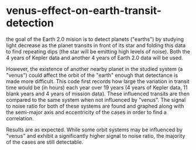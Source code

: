 # venus-effect-on-earth-transit-detection
the goal of the Earth 2.0 mision is to detect planets ("earths") by studying light decrease as the planet transits in front of its star and folding this data to find repeating dips (the star will be emitting high levels of noise). Both the 4 years of Kepler data and another 4 years of Earth 2.0 data will be used. 

However, the existence of another nearby planet in the studied system (a "venus") could affect the orbit of the "earth" enough that detectance is made more difficult. This code first records how large the variation in transit time would be (in hours) each year over 19 years (4 years of Kepler data, 11 blank years and 4 years of mission data). These influenced transits are then compared to the same system when not influenced by "venus". The signal to noise ratio for both of these systems are found and graphed along with the semi-major axis and eccentricity of the cases in order to find a correlation. 

Results are as expected. While some orbit systems may be influenced by "venus" and exhibit a significantly higher signal to noise ratio, the majority of the cases are still detectable.
